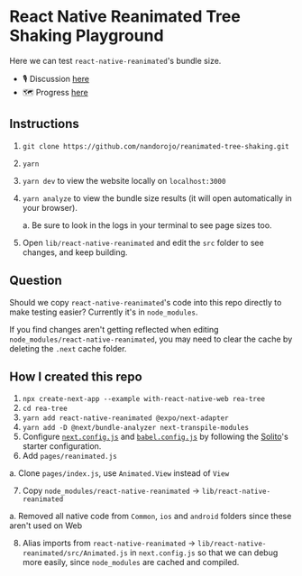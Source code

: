 # React Native Reanimated Tree Shaking Playground

Here we can test `react-native-reanimated`'s bundle size.

- 🎙 Discussion [here](https://github.com/software-mansion/react-native-reanimated/discussions/2843)
- 🗺 Progress [here](https://github.com/nandorojo/reanimated-tree-shaking/issues/1)

## Instructions

1. `git clone https://github.com/nandorojo/reanimated-tree-shaking.git`
2. `yarn`
3. `yarn dev` to view the website locally on `localhost:3000`
4. `yarn analyze` to view the bundle size results (it will open automatically in
   your browser).

   a. Be sure to look in the logs in your terminal to see page sizes too.

5. Open `lib/react-native-reanimated` and edit the `src` folder to see changes, and keep building.

## Question

Should we copy `react-native-reanimated`'s code into this repo directly to make
testing easier? Currently it's in `node_modules`.

If you find changes aren't getting reflected when editing
`node_modules/react-native-reanimated`, you may need to clear the cache by
deleting the `.next` cache folder.

## How I created this repo

1. `npx create-next-app --example with-react-native-web rea-tree`
2. `cd rea-tree`
3. `yarn add react-native-reanimated @expo/next-adapter`
4. `yarn add -D @next/bundle-analyzer next-transpile-modules`
5. Configure [`next.config.js`](/next.config.js) and
   [`babel.config.js`](/babel.config.js) by following the [Solito](https://solito.dev/starter)'s starter
   configuration.
6. Add `pages/reanimated.js`

a. Clone `pages/index.js`, use `Animated.View` instead of `View`

7. Copy `node_modules/react-native-reanimated` -> `lib/react-native-reanimated`

a. Removed all native code from `Common`, `ios` and `android` folders since these aren't used on Web

8. Alias imports from `react-native-reanimated` -> `lib/react-native-reanimated/src/Animated.js` in `next.config.js` so that we can debug more easily, since `node_modules` are cached and compiled.
